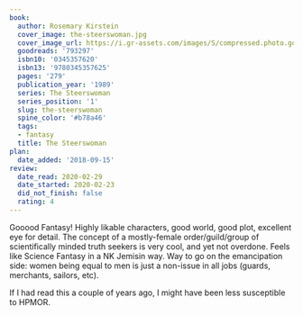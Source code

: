 ```yaml
---
book:
  author: Rosemary Kirstein
  cover_image: the-steerswoman.jpg
  cover_image_url: https://i.gr-assets.com/images/S/compressed.photo.goodreads.com/books/1278032321l/793297._SY160_.jpg
  goodreads: '793297'
  isbn10: '0345357620'
  isbn13: '9780345357625'
  pages: '279'
  publication_year: '1989'
  series: The Steerswoman
  series_position: '1'
  slug: the-steerswoman
  spine_color: '#b78a46'
  tags:
  - fantasy
  title: The Steerswoman
plan:
  date_added: '2018-09-15'
review:
  date_read: 2020-02-29
  date_started: 2020-02-23
  did_not_finish: false
  rating: 4
---
```


Gooood Fantasy! Highly likable characters, good world, good plot, excellent eye for detail. The concept of a mostly-female order/guild/group of scientifically minded truth seekers is very cool, and yet not overdone. Feels like Science Fantasy in a NK Jemisin way. Way to go on the emancipation side: women being equal to men is just a non-issue in all jobs (guards, merchants, sailors, etc).

If I had read this a couple of years ago, I might have been less susceptible to HPMOR.
